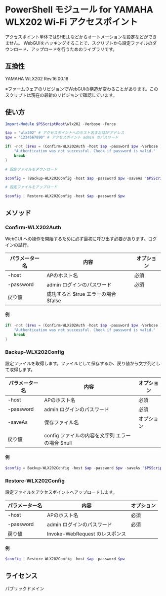 # PowerShell モジュール for YAMAHA WLX202 Wi-Fi アクセスポイント

アクセスポイント単体ではSHELLなどからオートメーションな設定などができません。
WebGUIをハッキングすることで、スクリプトから設定ファイルのダウンロード、アップロードを行うためのライブラリです。

## 互換性

YAMAHA WLX202 Rev.16.00.18

※ファームウェアのリビジョンでWebGUIの構造が変わることがあります。このスクリプトは現在の最新のリビジョンで確認しています。

## 使い方

```PowerShell
Import-Module $PSScriptRoot\wlx202 -Verbose -Force

$ap = "wlx202" # アクセスポイントへのホスト名またはIPアドレス
$pw = "1234567890" # アクセスポイント admin のパスワード

if( -not ($res = (Confirm-WLX202Auth -host $ap -password $pw -Verbose ))){
    "Authentication was not successful. Check if password is valid."
    break
}

# 設定ファイルをダウンロード

$config = (Backup-WLX202Config -host $ap -password $pw -saveAs "$PSScriptRoot\config.txt" )

# 設定ファイルをアップロード

$config | Restore-WLX202Config -host $ap -password $pw

```

## メソッド

### Confirm-WLX202Auth

WebGUI への操作を開始するために必ず最初に呼び出す必要があります。ログインの試行。

| パラメーター名 | 内容 | オプション |
|---------------|------|------------|
| -host | APのホスト名 | 必須 
| -password | admin ログインのパスワード | 必須
| 戻り値 | 成功すると $true エラーの場合 $false |  |

#### 例

```PowerShell
if( -not ($res = (Confirm-WLX202Auth -host $ap -password $pw -Verbose ))){
    "Authentication was not successful. Check if password is valid."
    break
}
```

### Backup-WLX202Config

設定ファイルを取得します。ファイルとして保存するか、戻り値から文字列として取得します。

| パラメーター名 | 内容 | オプション |
|---------------|------|------------|
| -host | APのホスト名 | 必須 
| -password | admin ログインのパスワード | 必須
| -saveAs | 保存ファイル名 | オプション
| 戻り値 | config ファイルの内容を文字列 エラーの場合 $null |  |



#### 例

```PowerShell
$config = Backup-WLX202Config -host $ap -password $pw -saveAs "$PSScriptRoot\config.txt"
```

### Restore-WLX202Config

設定ファイルをアクセスポイントへアップロードします。

| パラメーター名 | 内容 | オプション |
|---------------|------|------------|
| -host | APのホスト名 | 必須 
| -password | admin ログインのパスワード | 必須
| 戻り値 | Invoke-WebRequest のレスポンス | |

#### 例

```PowerShell
$config | Restore-WLX202Config -host $ap -password $pw
```

## ライセンス

パブリックドメイン


